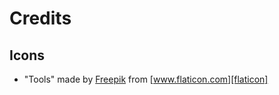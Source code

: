 Credits
=======

Icons
-----
- "Tools" made by [Freepik][freepik] from [www.flaticon.com][flaticon] 


[freepik]: http://www.freepik.com/ 
[flaticon]: http://www.flaticon.com/
